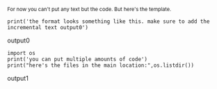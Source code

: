 <sub>For now you can't put any text but the code. But here's the template.</sub>
```
print('the format looks something like this. make sure to add the incremental text output0')
```
output0
```
import os
print('you can put multiple amounts of code')
print("here's the files in the main location:",os.listdir())
```
output1
